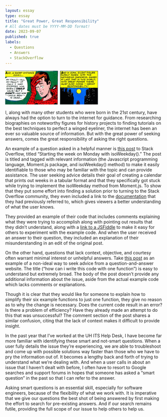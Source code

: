 ```yaml
---
layout: essay
type: essay
title: "Great Power, Great Responsibility"
# All dates must be YYYY-MM-DD format!
date: 2023-09-07
published: true
labels:
  - Questions
  - Answers
  - StackOverflow
---
```


<img width="300px" class="rounded float-start pe-4" src="../img/responsibility.png">

I, along with many other students who were born in the 21st century, have always had the option to turn to the internet for guidance. From researching biographies on noteworthy figures for history projects to finding tutorials on the best techniques to perfect a winged eyeliner, the internet has been an ever so valuable source of information. But with the great power of seeking answers, comes the great responsibility of asking the right questions. 

An example of a question asked in a helpful manner is [this post](https://stackoverflow.com/questions/18875649/starting-the-week-on-monday-with-isoweekday) to Stack Overflow, titled “Starting the week on Monday with isoWeekday().” The post is titled and tagged with relevant information (the Javascript programming language, Moment.js package, and isoWeekday() method) to make it easily identifiable to those who may be familiar with the topic and can provide assistance. The user seeking advice details their goal of creating a calendar that prints out weeks in a tabular format and that they specifically got stuck while trying to implement the isoWeekday method from Moment.js. To show that they put some effort into finding a solution prior to turning to the Stack Overflow community, they even included a link to the [documentation](https://momentjs.com/docs/?codekitCB=401206465.298830#/get-set/iso-weekday/) that they had previously referred to, which gives viewers a better understanding of what the user knows. 

They provided an example of their code that includes comments explaining what they were trying to accomplish along with pointing out results that they didn’t understand, along with a [link to a JSFiddle](https://jsfiddle.net/PxAUd/) to make it easy for others to experiment with the example code. And when the user received an answer to their question, they included an explanation of their misunderstanding in an edit of the original post. 

On the other hand, questions that lack context, objective, and courtesy often warrant minimal interest or unhelpful answers. Take [this post](https://stackoverflow.com/questions/76789732/how-can-i-write-this-code-with-one-function) as an example of a non-ideal way to seek advice from a question-and-answer website. The title (“how can i write this code with one function”) is easy to understand but extremely broad. The body of the post doesn’t provide any additional information about the issue, aside from the actual example code which lacks comments or explanations. 

Though it is clear that they would like for someone to explain how to simplify their six example functions to just one function, they give no reason as to why the change is necessary. Does the current code result in an error? Is there a problem of efficiency? Have they already made an attempt to do this that was unsuccessful? The comment section of the post shares a similar confusion, citing that the lack of context makes it difficult to provide insight.

In the past year that I’ve worked at the UH ITS Help Desk, I have become far more familiar with identifying these smart and not-smart questions. When a user fully details the issue they’re experiencing, we are able to troubleshoot and come up with possible solutions way faster than those who we have to pry the information out of. It becomes a lengthy back and forth of trying to understand what we’re dealing with. And when a user calls in about an issue that I haven’t dealt with before, I often have to resort to Google searches and support forums in hopes that someone has asked a “smart question” in the past so that I can refer to the answer. 

Asking smart questions is an essential skill, especially for software engineers, because of the flexibility of what we work with. It is imperative that we give our questions the best shot of being answered by first making the effort to search for pre-existing answers. And if our search remains futile, providing the full scope of our issue to help others to help us. 
